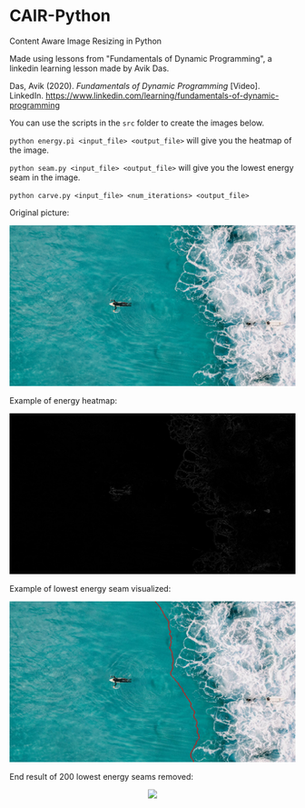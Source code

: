 # CAIR-Python
Content Aware Image Resizing in Python

Made using lessons from "Fundamentals of Dynamic Programming", a linkedin learning lesson made by Avik Das.

Das, Avik (2020). _Fundamentals of Dynamic Programming_ [Video]. LinkedIn.
	https://www.linkedin.com/learning/fundamentals-of-dynamic-programming

You can use the scripts in the `src` folder to create the images below.

`python energy.pi <input_file> <output_file>` will give you the heatmap of the image.

`python seam.py <input_file> <output_file>` will give you the lowest energy seam in the image.

`python carve.py <input_file> <num_iterations> <output_file>`


Original picture:
<p align="center">
	<img src="/img/surfer.jpg">
</p>

Example of energy heatmap:
<p align="center">
	<img src="/img/surfer_energy.jpg">
</p>

Example of lowest energy seam visualized:
<p align="center">
	<img src="/img/surfer_seam.jpg">
</p>

End result of 200 lowest energy seams removed:
<p align="center">
	<img src="/img/surfer_200_resized.jpg">
</p>
